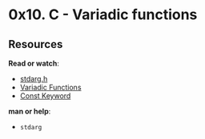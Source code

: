 # 0x10. C - Variadic functions
## Resources

**Read or watch**:

-   [stdarg.h](https://intranet.alxswe.com/rltoken/wLRJdO8pA2-Vb-rF2Y71sA "stdarg.h")
-   [Variadic Functions](https://intranet.alxswe.com/rltoken/3gW8GycmyjarbJR76FkrzA "Variadic Functions")
-   [Const Keyword](https://intranet.alxswe.com/rltoken/_RRPCY32VODyN_r2HIEnBQ "Const Keyword")

**man or help**:

-   `stdarg`
